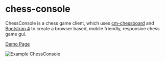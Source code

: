 # chess-console

ChessConsole is a chess game client, which uses [cm-chessboard](https://github.com/shaack/cm-chessboard) 
and [Bootstrap 4](https://getbootstrap.com/) to create a browser based, mobile friendly, responsive 
chess game gui.

[Demo Page](https://shaack.com/projekte/chess-console)

![Example ChessConsole](http://shaack.com/projekte/assets/img/example_chess_console.png)

